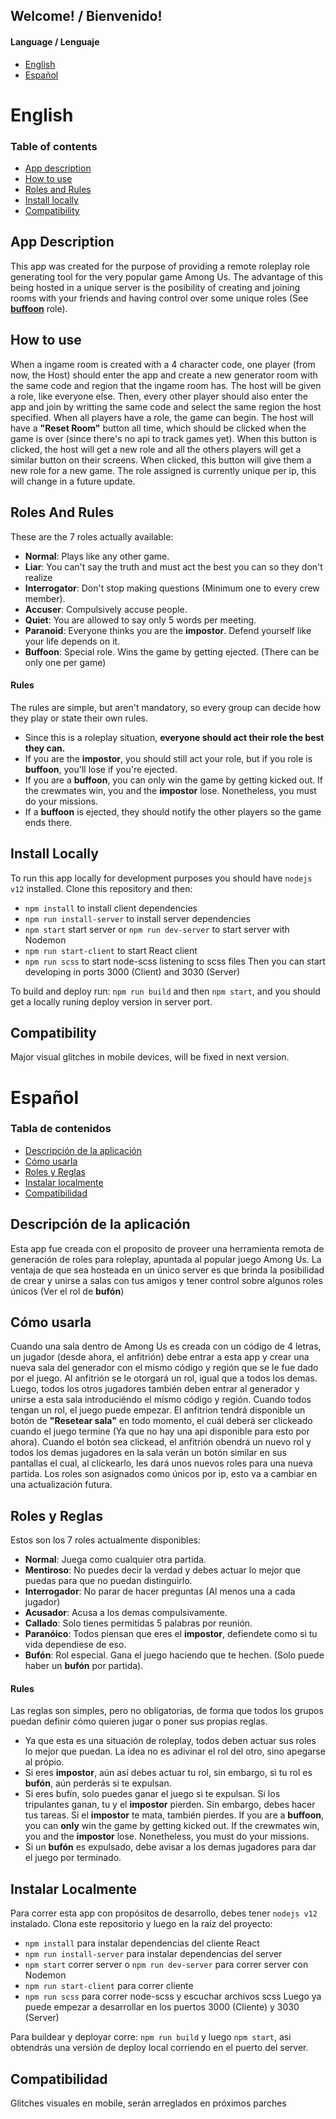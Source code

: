 ## Welcome! / Bienvenido!

#### Language / Lenguaje
- [English](#english)
- [Español](#español)

# English

### Table of contents
- [App description](#app-description)
- [How to use](#how-to-use)
- [Roles and Rules](#roles-and-rules)
- [Install locally](#install-locally)
- [Compatibility](#compatibility)


## App Description
This app was created for the purpose of providing a remote roleplay role generating tool for the very popular game Among Us. The advantage of this being hosted in a unique server is the posibility of creating and joining rooms with your friends and having control over some unique roles (See [**buffoon**](#buffoon) role).

## How to use
When a ingame room is created with a 4 character code, one player (from now, the Host) should enter the app and create a new generator room with the same code and region that the ingame room has. The host will be given a role, like everyone else. Then, every other player should also enter the app and join by writting the same code and select the same region the host specified. When all players have a role, the game can begin. The host will have a **"Reset Room"** button all time, which should be clicked when the game is over (since there's no api to track games yet). When this button is clicked, the host will get a new role and all the others players will get a similar button on their screens. When clicked, this button will give them a new role for a new game. 
The role assigned is currently unique per ip, this will change in a future update.

## Roles And Rules
These are the 7 roles actually available:
- **Normal**: Plays like any other game.
- **Liar**: You can't say the truth and must act the best you can so they don't realize
- **Interrogator**: Don't stop making questions (Minimum one to every crew member).
- **Accuser**: Compulsively accuse people.
- **Quiet**: You are allowed to say only 5 words per meeting.
- **Paranoid**: Everyone thinks you are the **impostor**. Defend yourself like your life depends on it.
- **Buffoon**: Special role. Wins the game by getting ejected. (There can be only one per game)

#### Rules
The rules are simple, but aren't mandatory, so every group can decide how they play or state their own rules. 
- Since this is a roleplay situation, **everyone should act their role the best they can.**
- If you are the **impostor**, you should still act your role, but if you role is **buffoon**, you'll lose if you're ejected.
- If you are a **buffoon**, you can only win the game by getting kicked out. If the crewmates win, you and the **impostor** lose. Nonetheless, you must do your missions.
- If a **buffoon** is ejected, they should notify the other players so the game ends there.

## Install Locally
To run this app locally for development purposes you should have `nodejs v12` installed. Clone this repository and then:
- `npm install` to install client dependencies
- `npm run install-server` to install server dependencies
- `npm start` start server or `npm run dev-server` to start server with Nodemon
- `npm run start-client` to start React client
- `npm run scss` to start node-scss listening to scss files
Then you can start developing in ports 3000 (Client) and 3030 (Server)

To build and deploy run:
`npm run build` and then `npm start`, and you should get a locally runing deploy version in server port.

## Compatibility
Major visual glitches in mobile devices, will be fixed in next version.

# Español

### Tabla de contenidos
- [Descripción de la aplicación](#descripción-de-la-aplicación)
- [Cómo usarla](#cómo-usarla)
- [Roles y Reglas](#roles-y-reglas)
- [Instalar localmente](#instalar-localmente)
- [Compatibilidad](#compatibilidad)


## Descripción de la aplicación
Esta app fue creada con el proposito de proveer una herramienta remota de generación de roles para roleplay, apuntada al popular juego Among Us. La ventaja de que sea hosteada en un único server es que brinda la posibilidad de crear y unirse a salas con tus amigos y tener control sobre algunos roles únicos (Ver el rol de **bufón**)

## Cómo usarla
Cuando una sala dentro de Among Us es creada con un código de 4 letras, un jugador (desde ahora, el anfitrión) debe entrar a esta app y crear una nueva sala del generador con el mismo código y región que se le fue dado por el juego. Al anfitrión se le otorgará un rol, igual que a todos los demas. Luego, todos los otros jugadores también deben entrar al generador y unirse a esta sala introduciéndo el mísmo código y región. Cuando todos tengan un rol, el juego puede empezar. El anfitrion tendrá disponible un botón de **"Resetear sala"** en todo momento, el cuál deberá ser clickeado cuando el juego termine (Ya que no hay una api disponible para esto por ahora). Cuando el botón sea clickead, el anfitrión obendrá un nuevo rol y todos los demas jugadores en la sala verán un botón similar en sus pantallas el cual, al clickearlo, les dará unos nuevos roles para una nueva partida. Los roles son asignados como únicos por ip, esto va a cambiar en una actualización futura.

## Roles y Reglas
Estos son los 7 roles actualmente disponibles:
- **Normal**: Juega como cualquier otra partida.
- **Mentiroso**: No puedes decir la verdad y debes actuar lo mejor que puedas para que no puedan distinguirlo.
- **Interrogador**: No parar de hacer preguntas (Al menos una a cada jugador)
- **Acusador**: Acusa a los demas compulsivamente.
- **Callado**: Solo tienes permitidas 5 palabras por reunión.
- **Paranóico**: Todos piensan que eres el **impostor**, defiendete como si tu vida dependiese de eso.
- **Bufón**: Rol especial. Gana el juego haciendo que te hechen. (Solo puede haber un **bufón** por partida).

#### Rules
Las reglas son simples, pero no obligatorias, de forma que todos los grupos puedan definir cómo quieren jugar o poner sus propias reglas.
- Ya que esta es una situación de roleplay, todos deben actuar sus roles lo mejor que puedan. La idea no es adivinar el rol del otro, sino apegarse al própio.
- Si eres **impostor**, aún así debes actuar tu rol, sin embargo, si tu rol es **bufón**, aún perderás si te expulsan. 
- Si eres bufín, solo puedes ganar el juego si te expulsan. Si los tripulantes ganan, tu y el **impostor** pierden. Sin embargo, debes hacer tus tareas. Si el **impostor** te mata, también pierdes.
If you are a **buffoon**, you can **only** win the game by getting kicked out. If the crewmates win, you and the **impostor** lose. Nonetheless, you must do your missions.
- Si un **bufón** es expulsado, debe avisar a los demas jugadores para dar el juego por terminado.

## Instalar Localmente
Para correr esta app con propósitos de desarrollo, debes tener `nodejs v12` instalado. Clona este repositorio y luego en la raíz del proyecto:
- `npm install` para instalar dependencias del cliente React
- `npm run install-server` para instalar dependencias del server
- `npm start` correr server o `npm run dev-server` para correr server con Nodemon
- `npm run start-client` para correr cliente
- `npm run scss` para correr node-scss y escuchar archivos scss
Luego ya puede empezar a desarrollar en los puertos 3000 (Cliente) y 3030 (Server)

Para buildear y deployar corre:
`npm run build` y luego `npm start`, asi obtendrás una versión de deploy local corriendo en el puerto del server.

## Compatibilidad
Glitches visuales en mobile, serán arreglados en próximos parches
